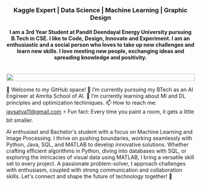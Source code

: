 <h3 align="center">Kaggle Expert | Data Science | Machine Learning | Graphic Design </h3>

<h4 align="center">I am a 3rd Year Student at Pandit Deendayal Energy University pursuing B.Tech in CSE. I like to Code, Design, Innovate and Experiment. I am an enthusiastic and a social person who loves to take up new challenges and learn new skills. I love meeting new people, exchanging ideas and spreading knowledge and positivity.</h4>
<br>
<img src="https://i.imgur.com/dBaSKWF.gif" height="20" width="100%">


🚀 Welcome to my GitHub space! 
🔭 I’m currently pursuing my BTech as an AI Engineer at Amrita School of AI.
🌱 I’m currently learning about Ml and DL principles and optimization techiniques.
📫 How to reach me: jaysatya11@gmail.com
⚡ Fun fact: Every time you paint a room, it gets a little bit smaller.

AI enthusiast and Bachelor's student with a focus on Machine Learning and Image Processing. I thrive on pushing boundaries, working seamlessly with Python, Java, SQL, and MATLAB to develop innovative solutions. Whether crafting efficient algorithms in Python, diving into databases with SQL, or exploring the intricacies of visual data using MATLAB, I bring a versatile skill set to every project. A passionate problem-solver, I approach challenges with enthusiasm, coupled with strong communication and collaboration skills. Let's connect and shape the future of technology together! 🌟
